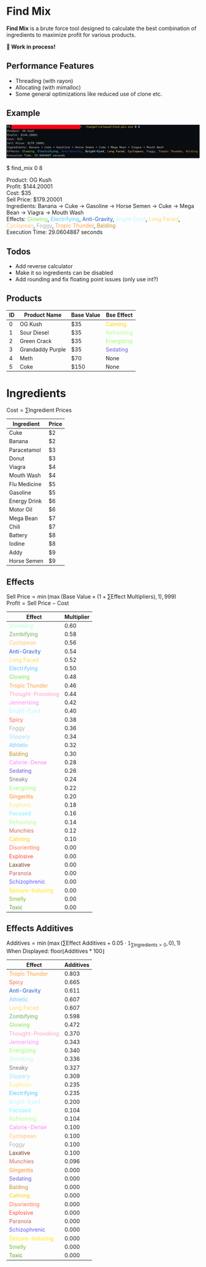 # Find Mix

**Find Mix** is a brute force tool designed to calculate the best combination of ingredients to maximize profit for various products. 

**🚧 Work in process!**

## Performance Features

- Threading (with rayon)
- Allocating (with mimalloc)
- Some general optimizations like reduced use of clone etc.

## Example

![](0_8.png)

$ find_mix 0 8

Product: OG Kush \
Profit: \$144.20001 \
Cost: \$35 \
Sell Price: \$179.20001 \
Ingredients: Banana → Cuke → Gasoline → Horse Semen → Cuke → Mega Bean → Viagra → Mouth Wash \
Effects: <span style="color:rgb(133, 228, 89)">Glowing</span>, <span style="color:rgb(85, 200, 253)">Electrifying</span>, <span style="color:rgb(35, 91, 203)">Anti-Gravity</span>, <span style="color:rgb(190, 247, 253)">Bright-Eyed</span>, <span style="color:rgb(254, 217, 97)">Long Faced</span>, <span style="color:rgb(254, 193, 116)">Cyclopean</span>, <span style="color:rgb(176, 176, 175)">Foggy</span>, <span style="color:rgb(254, 159, 71)">Tropic Thunder</span>, <span style="color:rgb(199, 146, 50)">Balding</span> \
Execution Time: 29.0604887 seconds

## Todos

- Add reverse calculator
- Make it so ingredients can be disabled
- Add rounding and fix floating point issues (only use int?)

## Products

| ID | Product Name     | Base Value | Bse Effect                                               |
|----|------------------|------------|----------------------------------------------------------|
| 0  | OG Kush          | $35        | <span style="color:rgb(254, 208, 15)">Calming</span>     |
| 1  | Sour Diesel      | $35        | <span style="color:rgb(178, 254, 152)">Refreshing</span> |
| 2  | Green Crack      | $35        | <span style="color:rgb(154, 254, 109)">Energizing</span> |
| 3  | Grandaddy Purple | $35        | <span style="color:rgb(107, 95, 216)">Sedating</span>    |
| 4  | Meth             | $70        | None                                                     |
| 5  | Coke             | $150       | None                                                     |

# Ingredients

$\text{Cost}=\sum\text{Ingredient Prices}$

| Ingredient   | Price |
|--------------|-------|
| Cuke         | $2    |
| Banana       | $2    |
| Paracetamol  | $3    |
| Donut        | $3    |
| Viagra       | $4    |
| Mouth Wash   | $4    |
| Flu Medicine | $5    |
| Gasoline     | $5    |
| Energy Drink | $6    |
| Motor Oil    | $6    |
| Mega Bean    | $7    |
| Chili        | $7    |
| Battery      | $8    |
| Iodine       | $8    |
| Addy         | $9    |
| Horse Semen  | $9    |

## Effects

$\text{Sell Price}=\min(\max(\text{Base Value}\times(1+\sum\text{Effect Multipliers}),1),999)$ \
$\text{Profit}=\text{Sell Price}-\text{Cost}$

| Effect                                                          | Multiplier |
|-----------------------------------------------------------------|------------|
| <span style="color:rgb(182, 254, 218)">Shrinking</span>         | 0.60       |
| <span style="color:rgb(113, 171, 93)">Zombifying</span>         | 0.58       |
| <span style="color:rgb(254, 193, 116)">Cyclopean</span>         | 0.56       |
| <span style="color:rgb(35, 91, 203)">Anti-Gravity</span>        | 0.54       |
| <span style="color:rgb(254, 217, 97)">Long Faced</span>         | 0.52       |
| <span style="color:rgb(85, 200, 253)">Electrifying</span>       | 0.50       |
| <span style="color:rgb(133, 228, 89)">Glowing</span>            | 0.48       |
| <span style="color:rgb(254, 159, 71)">Tropic Thunder</span>     | 0.46       |
| <span style="color:rgb(254, 160, 203)">Thought-Provoking</span> | 0.44       |
| <span style="color:rgb(254, 141, 248)">Jennerising</span>       | 0.42       |
| <span style="color:rgb(190, 247, 253)">Bright-Eyed</span>       | 0.40       |
| <span style="color:rgb(254, 107, 76)">Spicy</span>              | 0.38       |
| <span style="color:rgb(176, 176, 175)">Foggy</span>             | 0.36       |
| <span style="color:rgb(162, 223, 253)">Slippery</span>          | 0.34       |
| <span style="color:rgb(117, 200, 253)">Athletic</span>          | 0.32       |
| <span style="color:rgb(199, 146, 50)">Balding</span>            | 0.30       |
| <span style="color:rgb(254, 132, 244)">Calorie-Dense</span>     | 0.28       |
| <span style="color:rgb(107, 95, 216)">Sedating</span>           | 0.26       |
| <span style="color:rgb(123, 123, 123)">Sneaky</span>            | 0.24       |
| <span style="color:rgb(154, 254, 109)">Energizing</span>        | 0.22       |
| <span style="color:rgb(254, 136, 41)">Gingeritis</span>         | 0.20       |
| <span style="color:rgb(254, 234, 116)">Euphoric</span>          | 0.18       |
| <span style="color:rgb(117, 241, 253)">Focused</span>           | 0.16       |
| <span style="color:rgb(178, 254, 152)">Refreshing</span>        | 0.14       |
| <span style="color:rgb(201, 110, 87)">Munchies</span>           | 0.12       |
| <span style="color:rgb(254, 208, 15)">Calming</span>            | 0.10       |
| <span style="color:rgb(254, 117, 81)">Disorienting</span>       | 0.00       |
| <span style="color:rgb(254, 75, 64)">Explosive</span>           | 0.00       |
| <span style="color:rgb(118, 60, 37)">Laxative</span>            | 0.00       |
| <span style="color:rgb(196, 103, 98)">Paranoia</span>           | 0.00       |
| <span style="color:rgb(100, 90, 253)">Schizophrenic</span>      | 0.00       |
| <span style="color:rgb(9254, 233, 0)">Seizure-Inducing</span>   | 0.00       |
| <span style="color:rgb(125, 188, 49)">Smelly</span>             | 0.00       |
| <span style="color:rgb(95, 154, 49)">Toxic</span>               | 0.00       |

## Effects Additives

$\text{Additives}=\min(\max(\sum\text{Effect Additives}+0.05\cdot\mathbb{1}_{\sum\text{Ingredients}>0},0),1)$ \
When Displayed: $\text{floor}\lfloor\text{Additives}*100\rfloor$

| Effect                                                          | Additives |
|-----------------------------------------------------------------|-----------|
| <span style="color:rgb(254, 159, 71)">Tropic Thunder</span>     | 0.803     |
| <span style="color:rgb(254, 107, 76)">Spicy</span>              | 0.665     |
| <span style="color:rgb(35, 91, 203)">Anti-Gravity</span>        | 0.611     |
| <span style="color:rgb(117, 200, 253)">Athletic</span>          | 0.607     |
| <span style="color:rgb(254, 217, 97)">Long Faced</span>         | 0.607     |
| <span style="color:rgb(113, 171, 93)">Zombifying</span>         | 0.598     |
| <span style="color:rgb(133, 228, 89)">Glowing</span>            | 0.472     |
| <span style="color:rgb(254, 160, 203)">Thought-Provoking</span> | 0.370     |
| <span style="color:rgb(254, 141, 248)">Jennerising</span>       | 0.343     |
| <span style="color:rgb(154, 254, 109)">Energizing</span>        | 0.340     |
| <span style="color:rgb(182, 254, 218)">Shrinking</span>         | 0.336     |
| <span style="color:rgb(123, 123, 123)">Sneaky</span>            | 0.327     |
| <span style="color:rgb(162, 223, 253)">Slippery</span>          | 0.309     |
| <span style="color:rgb(254, 234, 116)">Euphoric</span>          | 0.235     |
| <span style="color:rgb(85, 200, 253)">Electrifying</span>       | 0.235     |
| <span style="color:rgb(190, 247, 253)">Bright-Eyed</span>       | 0.200     |
| <span style="color:rgb(117, 241, 253)">Focused</span>           | 0.104     |
| <span style="color:rgb(178, 254, 152)">Refreshing</span>        | 0.104     |
| <span style="color:rgb(254, 132, 244)">Calorie-Dense</span>     | 0.100     |
| <span style="color:rgb(254, 193, 116)">Cyclopean</span>         | 0.100     |
| <span style="color:rgb(176, 176, 175)">Foggy</span>             | 0.100     |
| <span style="color:rgb(118, 60, 37)">Laxative</span>            | 0.100     |
| <span style="color:rgb(201, 110, 87)">Munchies</span>           | 0.096     |
| <span style="color:rgb(254, 136, 41)">Gingeritis</span>         | 0.000     |
| <span style="color:rgb(107, 95, 216)">Sedating</span>           | 0.000     |
| <span style="color:rgb(199, 146, 50)">Balding</span>            | 0.000     |
| <span style="color:rgb(254, 208, 15)">Calming</span>            | 0.000     |
| <span style="color:rgb(254, 117, 81)">Disorienting</span>       | 0.000     |
| <span style="color:rgb(254, 75, 64)">Explosive</span>           | 0.000     |
| <span style="color:rgb(196, 103, 98)">Paranoia</span>           | 0.000     |
| <span style="color:rgb(100, 90, 253)">Schizophrenic</span>      | 0.000     |
| <span style="color:rgb(9254, 233, 0)">Seizure-Inducing</span>   | 0.000     |
| <span style="color:rgb(125, 188, 49)">Smelly</span>             | 0.000     |
| <span style="color:rgb(95, 154, 49)">Toxic</span>               | 0.000     |
